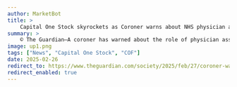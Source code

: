 ```yaml
---
author: MarketBot
title: >
    Capital One Stock skyrockets as Coroner warns about NHS physician associates after misdiagnosis and death of woman
summary: >
    © The Guardian—A coroner has warned about the role of physician associates in NHS hospitals after a woman with severe abdominal problems was wrongly diagnosed as having a nosebleed and died four days later.
image: up1.png
tags: ["News", "Capital One Stock", "COF"]
date: 2025-02-26
redirect_to: https://www.theguardian.com/society/2025/feb/27/coroner-warns-about-nhs-physician-associates-after-misdiagnosis-and-death-of-woman
redirect_enabled: true
---
```

